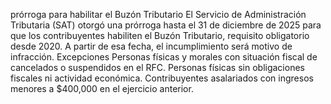prórroga para habilitar el Buzón Tributario
El Servicio de Administración Tributaria (SAT) otorgó una prórroga hasta el 31 de diciembre de 2025 para que los contribuyentes habiliten el Buzón Tributario, requisito obligatorio desde 2020. A partir de esa fecha, el incumplimiento será motivo de infracción.
Excepciones
Personas físicas y morales con situación fiscal de cancelados o suspendidos en el RFC.
Personas físicas sin obligaciones fiscales ni actividad económica.
Contribuyentes asalariados con ingresos menores a $400,000 en el ejercicio anterior.